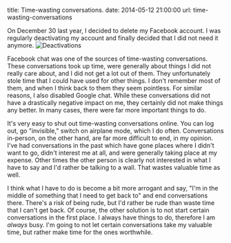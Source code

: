 title: Time-wasting conversations.
date: 2014-05-12 21:00:00
url: time-wasting-conversations

On December 30 last year, I decided to delete my Facebook account. I was regularly deactivating my account and finally decided that I did not need it anymore.
![Deactivations](http://static.misfra.me/images/facebook_deactivated.png)

Facebook chat was one of the sources of time-wasting conversations. These conversations took up time, were generally about things I did not really care about, and I did not get a lot out of them. They unfortunately stole time that I could have used for other things. I don't remember most of them, and when I think back to them they seem pointless. For similar reasons, I also disabled Google chat. While these conversations did not have a drastically negative impact on me, they certainly did not make things any better. In many cases, there were far more important things to do.

It's very easy to shut out time-wasting conversations online. You can log out, go "invisible," switch on airplane mode, which I do often. Conversations in-person, on the other hand, are far more difficult to end, in my opinion. I've had conversations in the past which have gone places where I didn't want to go, didn't interest me at all, and were generally taking place at my expense. Other times the other person is clearly not interested in what I have to say and I'd rather be talking to a wall. That wastes valuable time as well.

I think what I have to do is become a bit more arrogant and say, "I'm in the middle of something that I need to get back to" and end conversations there. There's a risk of being rude, but I'd rather be rude than waste time that I can't get back. Of course, the other solution is to not start certain conversations in the first place. I always have things to do, therefore I am *always* busy. I'm going to not let certain conversations take my valuable time, but rather make time for the ones worthwhile.
